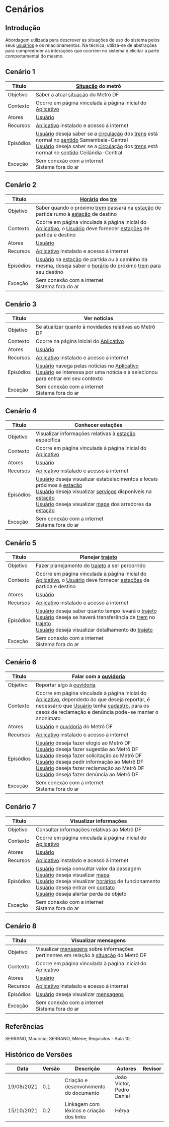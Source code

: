 # Cenários

## Introdução

Abordagem utilizada para descrever as situações de uso do sistema pelos seus <a href="../lexico#usuario">usuários</a> e os relacionamentos. Na técnica, utiliza-se de abstrações para compreender as interações que ocorrem no sistema e elicitar a parte comportamental do mesmo.

<span id="c1"></span> 

## Cenário 1

| Título | <a href="../lexico#situacao">Situação</a> do metrô |
| ------ | ----------------- |
| Objetivo | Saber a atual <a href="../lexico#situacao">situação</a> do Metrô DF |
| Contexto | Ocorre em página vinculada à página inicial do <a href="../lexico#aplicativo">Aplicativo</a> |
| Atores | <a href="../lexico#usuario">Usuário</a> |
| Recursos | <a href="../lexico#aplicativo">Aplicativo</a>  instalado e acesso à internet |
| Episódios | <a href="../lexico#usuario">Usuário</a> deseja saber se a <a href="../lexico#circulacao">circulação</a> dos <a href="../lexico#trem">trens</a> está normal no <a href="../lexico#sentido">sentido</a> Samambaia-Central<br> <a href="../lexico#usuario">Usuário</a> deseja saber se a <a href="../lexico#circulacao">circulação</a> dos <a href="../lexico#trem">trens</a> está normal no <a href="../lexico#sentido">sentido</a> Ceilândia-Central |
| Exceção | Sem conexão com a internet<br>Sistema fora do ar |

<span id="c2"></span> 

## Cenário 2

| Título | <a href="../lexico#horario">Horário</a>  dos <a href="../lexico#trem">tre</a> |
| ------ | ----------------- |
| Objetivo | Saber quando o próximo <a href="../lexico#trem">trem</a> passará na <a href="../lexico#estacao">estação</a> de partida rumo à <a href="../lexico#estacao">estação</a> de destino |
| Contexto | Ocorre em página vinculada à página inicial do <a href="../lexico#aplicativo">Aplicativo</a>, o <a href="../lexico#usuario">Usuário</a> deve fornecer <a href="../lexico#estacao">estações</a> de partida e destino |
| Atores | <a href="../lexico#usuario">Usuário</a> |
| Recursos | <a href="../lexico#aplicativo">Aplicativo</a> instalado e acesso à internet |
| Episódios | <a href="../lexico#usuario">Usuário</a> na <a href="../lexico#estacao">estação</a> de partida ou à caminho da mesma, deseja saber o <a href="../lexico#horario">horário</a>  do próximo <a href="../lexico#trem">trem</a> para seu destino |
| Exceção | Sem conexão com a internet<br>Sistema fora do ar |

<span id="c3"></span> 

## Cenário 3

| Título | Ver notícias |
| ------ | ------------ |
| Objetivo | Se atualizar quanto à novidades relativas ao Metrô DF |
| Contexto | Ocorre na página inicial do <a href="../lexico#aplicativo">Aplicativo</a> |
| Atores | <a href="../lexico#usuario">Usuário</a> |
| Recursos | <a href="../lexico#aplicativo">Aplicativo</a> instalado e acesso à internet |
| Episódios | <a href="../lexico#usuario">Usuário</a> navega pelas notícias no <a href="../lexico#aplicativo">Aplicativo</a><br><a href="../lexico#usuario">Usuário</a> se interessa por uma notícia e à selecionou para entrar em seu contexto |
| Exceção | Sem conexão com a internet<br>Sistema fora do ar |

<span id="c4"></span> 

## Cenário 4

| Título | Conhecer estações |
| ------ | ----------------- |
| Objetivo | Visualizar informações relativas à <a href="../lexico#estacao">estação</a> específica |
| Contexto | Ocorre em página vinculada à página inicial do <a href="../lexico#aplicativo">Aplicativo</a> |
| Atores | <a href="../lexico#usuario">Usuário</a> |
| Recursos | <a href="../lexico#aplicativo">Aplicativo</a> instalado e acesso à internet |
| Episódios | <a href="../lexico#usuario">Usuário</a> deseja visualizar estabelecimentos e locais próximos à <a href="../lexico#estacao">estação</a> <br><a href="../lexico#usuario">Usuário</a> deseja visualizar <a href="../lexico#servicos">serviços</a> disponíveis na <a href="../lexico#estacao">estação</a> <br><a href="../lexico#usuario">Usuário</a> deseja visualizar  <a href="../lexico#mapa">mapa</a> dos arredores da <a href="../lexico#estacao">estação</a> |
| Exceção | Sem conexão com a internet<br>Sistema fora do ar |

<span id="c5"></span> 

## Cenário 5

| Título | Planejar <a href="../lexico#trajeto">trajeto</a> |
| ------ | ----------------- |
| Objetivo | Fazer planejamento do <a href="../lexico#trajeto">trajeto</a> a ser percorrido |
| Contexto | Ocorre em página vinculada à página inicial do <a href="../lexico#aplicativo">Aplicativo</a>, o <a href="../lexico#usuario">Usuário</a> deve fornecer <a href="../lexico#estacao">estações</a> de partida e destino |
| Atores | <a href="../lexico#usuario">Usuário</a> |
| Recursos | <a href="../lexico#aplicativo">Aplicativo</a> instalado e acesso à internet |
| Episódios | <a href="../lexico#usuario">Usuário</a> deseja saber quanto tempo levará o <a href="../lexico#trajeto">trajeto</a><br><a href="../lexico#usuario">Usuário</a> deseja se haverá transferência de <a href="../lexico#trem">trem</a> no <a href="../lexico#trajeto">trajeto</a><br><a href="../lexico#usuario">Usuário</a> deseja visualizar detalhamento do <a href="../lexico#trajeto">trajeto</a> |
| Exceção | Sem conexão com a internet<br>Sistema fora do ar |

<span id="c6"></span> 

## Cenário 6

| Título | Falar com a <a href="../lexico#ouvidoria">ouvidoria</a> |
| ------ | --------------------- |
| Objetivo | Reportar algo à <a href="../lexico#ouvidoria">ouvidoria</a> |
| Contexto | Ocorre em página vinculada à página inicial do <a href="../lexico#aplicativo">Aplicativo</a>, dependedo do que deseja reportar, é necessário que <a href="../lexico#usuario">Usuário</a> tenha  <a href="../lexico#cadastrar">cadastro</a>, para os casos de reclamação e denúncia pode-se manter o anonimato |
| Atores | <a href="../lexico#usuario">Usuário</a> e <a href="../lexico#ouvidoria">ouvidoria</a> do Metrô DF |
| Recursos | <a href="../lexico#aplicativo">Aplicativo</a> instalado e acesso à internet |
| Episódios | <a href="../lexico#usuario">Usuário</a> deseja fazer elogio ao Metrô DF<br><a href="../lexico#usuario">Usuário</a> deseja fazer sugestão ao Metrô DF<br><a href="../lexico#usuario">Usuário</a> deseja fazer solicitação ao Metrô DF<br><a href="../lexico#usuario">Usuário</a> deseja pedir informação ao Metrô DF<br><a href="../lexico#usuario">Usuário</a> deseja fazer reclamação ao Metrô DF<br><a href="../lexico#usuario">Usuário</a> deseja fazer denúncia ao Metrô DF<br> |
| Exceção | Sem conexão com a internet<br>Sistema fora do ar |

<span id="c7"></span> 

## Cenário 7

| Título | Visualizar informações |
| ------ | ---------------------- |
| Objetivo | Consultar informações relativas ao Metrô DF |
| Contexto | Ocorre em página vinculada à página inicial do <a href="../lexico#aplicativo">Aplicativo</a> |
| Atores | <a href="../lexico#usuario">Usuário</a> |
| Recursos | <a href="../lexico#aplicativo">Aplicativo</a> instalado e acesso à internet |
| Episódios | <a href="../lexico#usuario">Usuário</a> deseja consultar valor da passagem<br><a href="../lexico#usuario">Usuário</a> deseja visualizar <a href="../lexico#mapa">mapa</a><br><a href="../lexico#usuario">Usuário</a> deseja visualizar <a href="../lexico#horario">horários</a> de funcionamento<br><a href="../lexico#usuario">Usuário</a> deseja entrar em <a href="../lexico#contato">contato</a><br><a href="../lexico#usuario">Usuário</a> deseja alertar perda de objeto |
| Exceção | Sem conexão com a internet<br>Sistema fora do ar |

## Cenário 8

| Título | Visualizar mensagens |
| ------ | -------------------- |
| Objetivo | Visualizar <a href="../lexico#mensagem">mensagens</a> sobre informações pertinentes em relação à <a href="../lexico#situacao">situação</a> do Metrô DF |
| Contexto | Ocorre em página vinculada à pagina inicial do <a href="../lexico#aplicativo">Aplicativo</a> |
| Atores | <a href="../lexico#usuario">Usuário</a> |
| Recursos | <a href="../lexico#aplicativo">Aplicativo</a> instalado e acesso à internet |
| Episódios | <a href="../lexico#usuario">Usuário</a> deseja visualizar <a href="../lexico#mensagem">mensagens</a> |
| Exceção | Sem conexão com a internet<br>Sistema fora do ar |

## Referências 
SERRANO, Maurício; SERRANO, Milene; Requisitos - Aula 10;

## Histórico de Versões
| Data       | Versão | Descrição                                       | Autores          | Revisor          |
| ---------- | ------ | ---------------------------------------------   | ---------------- | ---------------- |
| 19/08/2021 |  0.1   | Criação e desenvolvimento do documento | João Victor, Pedro Daniel |                  |
| 15/10/2021 |  0.2   | Linkagem com léxicos e criação dos links | Hérya|                  |
